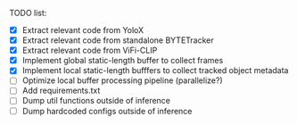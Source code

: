 TODO list:
- [x] Extract relevant code from YoloX
- [x] Extract relevant code from standalone BYTETracker
- [x] Extract relevant code from ViFi-CLIP
- [x] Implement global static-length buffer to collect frames
- [x] Implement local static-length bufffers to collect tracked object metadata
- [ ] Optimize local buffer processing pipeline (parallelize?)
- [ ] Add requirements.txt
- [ ] Dump util functions outside of inference
- [ ] Dump hardcoded configs outside of inference
